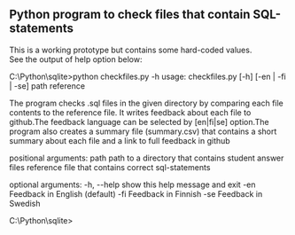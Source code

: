 ## Python program to check files that contain SQL-statements

This is a working prototype but contains some hard-coded values.  
See the output of help option below:  

C:\Python\sqlite>python checkfiles.py -h
usage: checkfiles.py [-h] [-en | -fi | -se] path reference

The program checks .sql files in the given directory by comparing each file contents to
the reference file. It writes feedback about each file to github.The feedback language
can be selected by [en|fi|se] option.The program also creates a summary file
(summary.csv) that contains a short summary about each file and a link to full feedback
in github

positional arguments:
  path        path to a directory that contains student answer files
  reference   file that contains correct sql-statements

optional arguments:
  -h, --help  show this help message and exit
  -en         Feedback in English (default)
  -fi         Feedback in Finnish
  -se         Feedback in Swedish

C:\Python\sqlite>


